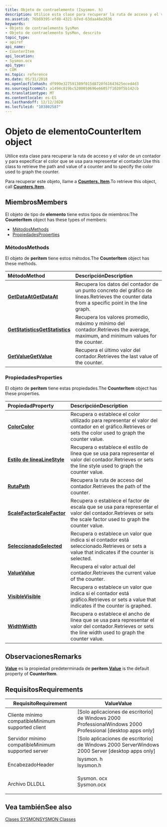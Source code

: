```yaml
---
title: Objeto de contraelemento (Isysmon. h)
description: Utilice esta clase para recuperar la ruta de acceso y el valor de un contador y para especificar el color que se usa para representar el contador. Para recuperar este objeto, llame a Counters. Item.
ms.assetid: 76b69395-efd8-4321-b7ed-63daa46e2636
keywords:
- Objeto de contraelemento SysMon
- Objeto de contraelemento SysMon, descrito
topic_type:
- apiref
api_name:
- CounterItem
api_location:
- Sysmon.ocx
api_type:
- COM
ms.topic: reference
ms.date: 05/31/2018
ms.openlocfilehash: df999e327591309f015d8720f61643625eced4d3
ms.sourcegitcommit: a1494c819bc5200050696e66057f1020f5b142cb
ms.translationtype: MT
ms.contentlocale: es-ES
ms.lasthandoff: 12/12/2020
ms.locfileid: "103802587"
---
```

# <a name="counteritem-object"></a><span data-ttu-id="cff7d-106">Objeto de elemento</span><span class="sxs-lookup"><span data-stu-id="cff7d-106">CounterItem object</span></span>

<span data-ttu-id="cff7d-107">Utilice esta clase para recuperar la ruta de acceso y el valor de un contador y para especificar el color que se usa para representar el contador.</span><span class="sxs-lookup"><span data-stu-id="cff7d-107">Use this class to retrieve the path and value of a counter and to specify the color used to graph the counter.</span></span>

<span data-ttu-id="cff7d-108">Para recuperar este objeto, llame a [**Counters. Item**](counters-item.md).</span><span class="sxs-lookup"><span data-stu-id="cff7d-108">To retrieve this object, call [**Counters.Item**](counters-item.md).</span></span>

## <a name="members"></a><span data-ttu-id="cff7d-109">Miembros</span><span class="sxs-lookup"><span data-stu-id="cff7d-109">Members</span></span>

<span data-ttu-id="cff7d-110">El objeto de tipo de **elemento** tiene estos tipos de miembros:</span><span class="sxs-lookup"><span data-stu-id="cff7d-110">The **CounterItem** object has these types of members:</span></span>

-   [<span data-ttu-id="cff7d-111">Métodos</span><span class="sxs-lookup"><span data-stu-id="cff7d-111">Methods</span></span>](#methods)
-   [<span data-ttu-id="cff7d-112">Propiedades</span><span class="sxs-lookup"><span data-stu-id="cff7d-112">Properties</span></span>](#properties)

### <a name="methods"></a><span data-ttu-id="cff7d-113">Métodos</span><span class="sxs-lookup"><span data-stu-id="cff7d-113">Methods</span></span>

<span data-ttu-id="cff7d-114">El objeto de **peritem** tiene estos métodos.</span><span class="sxs-lookup"><span data-stu-id="cff7d-114">The **CounterItem** object has these methods.</span></span>



| <span data-ttu-id="cff7d-115">Método</span><span class="sxs-lookup"><span data-stu-id="cff7d-115">Method</span></span>                                             | <span data-ttu-id="cff7d-116">Descripción</span><span class="sxs-lookup"><span data-stu-id="cff7d-116">Description</span></span>                                                                    |
|:---------------------------------------------------|:-------------------------------------------------------------------------------|
| [<span data-ttu-id="cff7d-117">**GetDataAt**</span><span class="sxs-lookup"><span data-stu-id="cff7d-117">**GetDataAt**</span></span>](counteritem-getdataat.md)         | <span data-ttu-id="cff7d-118">Recupera los datos del contador de un punto concreto del gráfico de líneas.</span><span class="sxs-lookup"><span data-stu-id="cff7d-118">Retrieves the counter data from a specific point in the line graph.</span></span><br/> |
| [<span data-ttu-id="cff7d-119">**GetStatistics**</span><span class="sxs-lookup"><span data-stu-id="cff7d-119">**GetStatistics**</span></span>](counteritem-getstatistics.md) | <span data-ttu-id="cff7d-120">Recupera los valores promedio, máximo y mínimo del contador.</span><span class="sxs-lookup"><span data-stu-id="cff7d-120">Retrieves the average, maximum, and minimum values for the counter.</span></span><br/> |
| [<span data-ttu-id="cff7d-121">**GetValue**</span><span class="sxs-lookup"><span data-stu-id="cff7d-121">**GetValue**</span></span>](counteritem-getvalue.md)           | <span data-ttu-id="cff7d-122">Recupera el último valor del contador.</span><span class="sxs-lookup"><span data-stu-id="cff7d-122">Retrieves the last value of the counter.</span></span><br/>                            |



 

### <a name="properties"></a><span data-ttu-id="cff7d-123">Propiedades</span><span class="sxs-lookup"><span data-stu-id="cff7d-123">Properties</span></span>

<span data-ttu-id="cff7d-124">El objeto de **peritem** tiene estas propiedades.</span><span class="sxs-lookup"><span data-stu-id="cff7d-124">The **CounterItem** object has these properties.</span></span>



| <span data-ttu-id="cff7d-125">Propiedad</span><span class="sxs-lookup"><span data-stu-id="cff7d-125">Property</span></span>                                                  | <span data-ttu-id="cff7d-126">Descripción</span><span class="sxs-lookup"><span data-stu-id="cff7d-126">Description</span></span>                                                                     |
|:----------------------------------------------------------|:--------------------------------------------------------------------------------|
| [<span data-ttu-id="cff7d-127">**Color**</span><span class="sxs-lookup"><span data-stu-id="cff7d-127">**Color**</span></span>](counteritem-color.md)<br/>             | <span data-ttu-id="cff7d-128">Recupera o establece el color utilizado para representar el valor del contador en el gráfico.</span><span class="sxs-lookup"><span data-stu-id="cff7d-128">Retrieves or sets the color used to graph the counter value.</span></span><br/>         |
| [<span data-ttu-id="cff7d-129">**Estilo de línea**</span><span class="sxs-lookup"><span data-stu-id="cff7d-129">**LineStyle**</span></span>](counteritem-linestyle.md)<br/>     | <span data-ttu-id="cff7d-130">Recupera o establece el estilo de línea que se usa para representar el valor del contador.</span><span class="sxs-lookup"><span data-stu-id="cff7d-130">Retrieves or sets the line style used to graph the counter value.</span></span><br/>    |
| [<span data-ttu-id="cff7d-131">**Ruta**</span><span class="sxs-lookup"><span data-stu-id="cff7d-131">**Path**</span></span>](counteritem-path.md)<br/>               | <span data-ttu-id="cff7d-132">Recupera la ruta de acceso del contador.</span><span class="sxs-lookup"><span data-stu-id="cff7d-132">Retrieves the path of the counter.</span></span><br/>                                   |
| [<span data-ttu-id="cff7d-133">**ScaleFactor**</span><span class="sxs-lookup"><span data-stu-id="cff7d-133">**ScaleFactor**</span></span>](counteritem-scalefactor.md)<br/> | <span data-ttu-id="cff7d-134">Recupera o establece el factor de escala que se usa para representar el valor del contador.</span><span class="sxs-lookup"><span data-stu-id="cff7d-134">Retrieves or sets the scale factor used to graph the counter value.</span></span><br/>  |
| [<span data-ttu-id="cff7d-135">**Seleccionado**</span><span class="sxs-lookup"><span data-stu-id="cff7d-135">**Selected**</span></span>](counteritem-selected.md)<br/>       | <span data-ttu-id="cff7d-136">Recupera o establece un valor que indica si el contador está seleccionado.</span><span class="sxs-lookup"><span data-stu-id="cff7d-136">Retrieves or sets a value that indicates if the counter is selected.</span></span><br/> |
| [<span data-ttu-id="cff7d-137">**Value**</span><span class="sxs-lookup"><span data-stu-id="cff7d-137">**Value**</span></span>](counteritem-value.md)<br/>             | <span data-ttu-id="cff7d-138">Recupera el valor actual del contador.</span><span class="sxs-lookup"><span data-stu-id="cff7d-138">Retrieves the current value of the counter.</span></span><br/>                          |
| [<span data-ttu-id="cff7d-139">**Visible**</span><span class="sxs-lookup"><span data-stu-id="cff7d-139">**Visible**</span></span>](counteritem-visible.md)<br/>         | <span data-ttu-id="cff7d-140">Recupera o establece un valor que indica si el contador está gráfico.</span><span class="sxs-lookup"><span data-stu-id="cff7d-140">Retrieves or sets a value that indicates if the counter is graphed.</span></span><br/>  |
| [<span data-ttu-id="cff7d-141">**Width**</span><span class="sxs-lookup"><span data-stu-id="cff7d-141">**Width**</span></span>](counteritem-width.md)<br/>             | <span data-ttu-id="cff7d-142">Recupera o establece el ancho de línea que se usa para representar el valor del contador.</span><span class="sxs-lookup"><span data-stu-id="cff7d-142">Retrieves or sets the line width used to graph the counter value.</span></span><br/>    |



 

## <a name="remarks"></a><span data-ttu-id="cff7d-143">Observaciones</span><span class="sxs-lookup"><span data-stu-id="cff7d-143">Remarks</span></span>

<span data-ttu-id="cff7d-144">[**Value**](counteritem-value.md) es la propiedad predeterminada de **peritem**.</span><span class="sxs-lookup"><span data-stu-id="cff7d-144">[**Value**](counteritem-value.md) is the default property of **CounterItem**.</span></span>

## <a name="requirements"></a><span data-ttu-id="cff7d-145">Requisitos</span><span class="sxs-lookup"><span data-stu-id="cff7d-145">Requirements</span></span>



| <span data-ttu-id="cff7d-146">Requisito</span><span class="sxs-lookup"><span data-stu-id="cff7d-146">Requirement</span></span> | <span data-ttu-id="cff7d-147">Value</span><span class="sxs-lookup"><span data-stu-id="cff7d-147">Value</span></span> |
|-------------------------------------|---------------------------------------------------------------------------------------|
| <span data-ttu-id="cff7d-148">Cliente mínimo compatible</span><span class="sxs-lookup"><span data-stu-id="cff7d-148">Minimum supported client</span></span><br/> | <span data-ttu-id="cff7d-149">\[Solo aplicaciones de escritorio\] de Windows 2000 Professional</span><span class="sxs-lookup"><span data-stu-id="cff7d-149">Windows 2000 Professional \[desktop apps only\]</span></span><br/>                            |
| <span data-ttu-id="cff7d-150">Servidor mínimo compatible</span><span class="sxs-lookup"><span data-stu-id="cff7d-150">Minimum supported server</span></span><br/> | <span data-ttu-id="cff7d-151">\[Solo aplicaciones de escritorio\] de Windows 2000 Server</span><span class="sxs-lookup"><span data-stu-id="cff7d-151">Windows 2000 Server \[desktop apps only\]</span></span><br/>                                  |
| <span data-ttu-id="cff7d-152">Encabezado</span><span class="sxs-lookup"><span data-stu-id="cff7d-152">Header</span></span><br/>                   | <dl> <span data-ttu-id="cff7d-153"><dt>Isysmon. h</dt></span><span class="sxs-lookup"><span data-stu-id="cff7d-153"><dt>Isysmon.h</dt></span></span> </dl>  |
| <span data-ttu-id="cff7d-154">Archivo DLL</span><span class="sxs-lookup"><span data-stu-id="cff7d-154">DLL</span></span><br/>                      | <dl> <span data-ttu-id="cff7d-155"><dt>Sysmon. ocx</dt></span><span class="sxs-lookup"><span data-stu-id="cff7d-155"><dt>Sysmon.ocx</dt></span></span> </dl> |



## <a name="see-also"></a><span data-ttu-id="cff7d-156">Vea también</span><span class="sxs-lookup"><span data-stu-id="cff7d-156">See also</span></span>

<dl> <dt>

[<span data-ttu-id="cff7d-157">Clases SYSMON</span><span class="sxs-lookup"><span data-stu-id="cff7d-157">SYSMON Classes</span></span>](sysmon-classes.md)
</dt> </dl>

 

 





